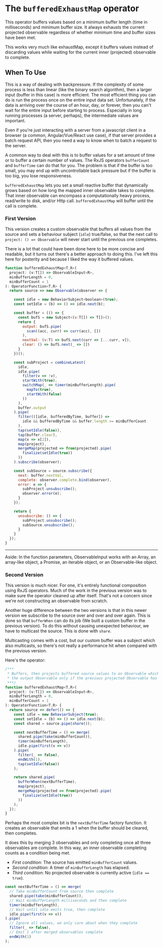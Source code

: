# The `bufferedExhaustMap` operator

This operator buffers values based on a minimum buffer length (time in milliseconds) and minimum buffer size. It always exhausts the current projected observable regardless of whether minimum time and buffer sizes have been met.

This works very much like exhaustMap, except it buffers values instead of discarding values while waiting for the current inner (projected) observable to complete.

## When To Use

This is a way of dealing with backpressure. If the complexity of some process is less than linear (like the binary search algorithm), then a larger input (buffer in this case) is more efficient. The most efficient thing you can do is run the process once on the entire input data set. Unfortunately, if the data is arriving over the course of an hour, day, or forever, then you can't wait for the entire input before starting to process. Especially in long running processes (a server, perhaps), the intermediate values are important.

Even if you're just interacting with a server from a javascript client in a browser (a common, Angular/Vue/React use case), if that server provides a batch request API, then you need a way to know when to batch a request to the server.

A common way to deal with this is to buffer values for a set amount of time or to buffer a certain number of values. The RxJS operators `bufferCount` and `bufferTime` can do that for you. The problem is that if the buffer is too small, you may end up with uncontrollable back pressure but if the buffer is too big, you lose responsiveness.

`bufferedExhaustMap` lets you set a small reactive buffer that dynamically grows based on how long the mapped inner observable takes to complete. That inner observable can encompass a computationally heavy process, read/write to disk, and/or Http call. `bufferedExhaustMap` will buffer until the call is complete.

### First Version

This version creates a custom observable that buffers all values from the source and sets a behaviour subject (`idle`) true/false, so that the next call to `project: () => Observable` will never start until the previous one completes.

There is a lot that could have been done here to be more concise and readable, but it turns out there's a better approach to doing this. I've left this here for posterity and because I liked the way it buffered values. 

```JavaScript
function bufferedExhaustMap<T,R>(
  project: (v:T[]) => ObservableInput<R>, 
  minBufferLength = 0, 
  minBufferCount = 1
): OperatorFunction<T,R> {
  return source => new Observable(observer => {

    const idle = new BehaviorSubject<boolean>(true);
    const setIdle = (b) => () => idle.next(b);

    const buffer = (() => {
      const bufS = new Subject<(v:T[]) => T[]>();
      return {
        output: bufS.pipe(
          scan((acc, curr) => curr(acc), [])
        ),
        nextVal: (v:T) => bufS.next(curr => [...curr, v]),
        clear: () => bufS.next(_ => [])
      }
    })();

    const subProject = combineLatest(
      idle,
      idle.pipe(
        filter(v => !v),
        startWith(true),
        switchMap(_ => timer(minBufferLength).pipe(
          mapTo(true),
          startWith(false)
        ))
      ),
      buffer.output
    ).pipe(
      filter(([idle, bufferedByTime, buffer]) => 
        idle && bufferedByTime && buffer.length >= minBufferCount
      ),
      tap(setIdle(false)),
      tap(buffer.clear),
      map(x => x[2]),
      map(project),
      mergeMap(projected => from(projected).pipe(
        finalize(setIdle(true))
      ))
    ).subscribe(observer);

    const subSource = source.subscribe({
      next: buffer.nextVal,
      complete: observer.complete.bind(observer),
      error: e => {
        subProject.unsubscribe();
        observer.error(e);
      }
    });

    return {
      unsubscribe: () => {
        subProject.unsubscribe();
        subSource.unsubscribe();
      }
    }
  });
}
```

---

Aside: In the function parameters, ObservableInput works with an Array, an array-like object, a Promise, an iterable object, or an Observable-like object.

### Second Version

This version is much nicer. For one, it's entirely functional composition using RxJS operators. Much of the work in the previous version was to make sure the operator cleaned up after itself. That's not a concern since we're not constructing an observable from scratch.

Another huge difference between the two versions is that in this newer version we subscribe to the source over and over and over again. This is done so that `bufferWhen` can do its job (We built a custom buffer in the previous version). To do this without causing unexpected behaviour, we have to multicast the source. This is done with `share`.

Multicasting comes with a cost, but our custom buffer was a subject which also multicasts, so there's not really a performance hit when compared with the previous version.

Here's the operator:

```JavaScript
/***
 * Buffers, then projects buffered source values to an Observable which is merged in 
 * the output Observable only if the previous projected Observable has completed.
 ***/
function bufferedExhaustMap<T,R>(
  project: (v:T[]) => ObservableInput<R>, 
  minBufferLength = 0, 
  minBufferCount = 1
): OperatorFunction<T,R> {
  return source => defer(() => {
    const idle = new BehaviorSubject(true);
    const setIdle = (b) => () => idle.next(b);
    const shared = source.pipe(share());

    const nextBufferTime = () => merge(
      shared.pipe(take(minBufferCount)),
      timer(minBufferLength),
      idle.pipe(first(v => v))
    ).pipe(
      filter(_ => false),
      endWith(1),
      tap(setIdle(false))
    );

    return shared.pipe(
      bufferWhen(nextBufferTime),
      map(project),
      mergeMap(projected => from(projected).pipe(
        finalize(setIdle(true))
      ))
    );
  });
}
```

Perhaps the most complex bit is the `nextBufferTime` factory function. It creates an observable that emits a 1 when the buffer should be cleared, then completes.

It does this by merging 3 observables and only completing once all three observables are complete. In this way, an inner observable completing counts as a condition being met.

 - *First condition*: The source has emitted `minBufferCount` values. 
 - *Second condition*: A timer of `minBufferLength` has elapsed.
 - *Third condition*: No projected observable is currently active (`idle == true`).

```JavaScript
const nextBufferTime = () => merge(
  // Take minBufferCount from source then complete
  shared.pipe(take(minBufferCount)),
  // Wait minBufferLength milliseconds and then complete
  timer(minBufferLength),
  // Wait until idle emits true, then complete
  idle.pipe(first(v => v))
).pipe(
  // Ignore all values, we only care about when they complete
  filter(_ => false),
  // Emit 1 after merged observables complete 
  endWith(1)
);
```


